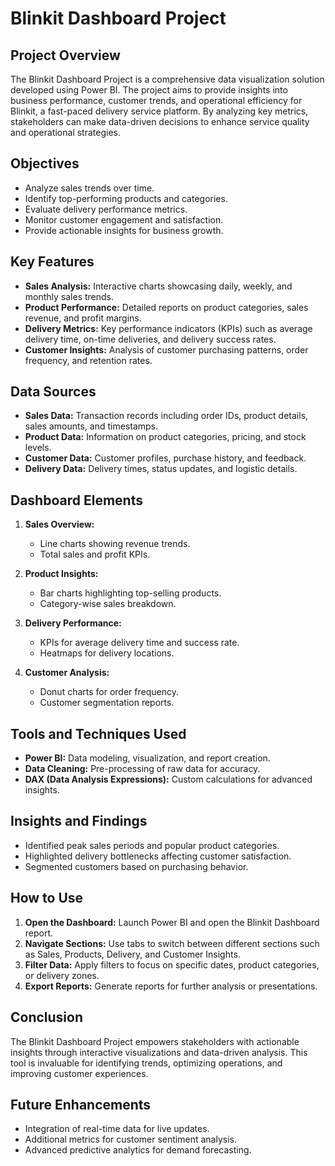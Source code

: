 # Blinkit Dashboard Project

## Project Overview
The Blinkit Dashboard Project is a comprehensive data visualization solution developed using Power BI. The project aims to provide insights into business performance, customer trends, and operational efficiency for Blinkit, a fast-paced delivery service platform. By analyzing key metrics, stakeholders can make data-driven decisions to enhance service quality and operational strategies.

## Objectives
- Analyze sales trends over time.
- Identify top-performing products and categories.
- Evaluate delivery performance metrics.
- Monitor customer engagement and satisfaction.
- Provide actionable insights for business growth.

## Key Features
- **Sales Analysis:** Interactive charts showcasing daily, weekly, and monthly sales trends.
- **Product Performance:** Detailed reports on product categories, sales revenue, and profit margins.
- **Delivery Metrics:** Key performance indicators (KPIs) such as average delivery time, on-time deliveries, and delivery success rates.
- **Customer Insights:** Analysis of customer purchasing patterns, order frequency, and retention rates.

## Data Sources
- **Sales Data:** Transaction records including order IDs, product details, sales amounts, and timestamps.
- **Product Data:** Information on product categories, pricing, and stock levels.
- **Customer Data:** Customer profiles, purchase history, and feedback.
- **Delivery Data:** Delivery times, status updates, and logistic details.

## Dashboard Elements
1. **Sales Overview:**
   - Line charts showing revenue trends.
   - Total sales and profit KPIs.

2. **Product Insights:**
   - Bar charts highlighting top-selling products.
   - Category-wise sales breakdown.

3. **Delivery Performance:**
   - KPIs for average delivery time and success rate.
   - Heatmaps for delivery locations.

4. **Customer Analysis:**
   - Donut charts for order frequency.
   - Customer segmentation reports.

## Tools and Techniques Used
- **Power BI:** Data modeling, visualization, and report creation.
- **Data Cleaning:** Pre-processing of raw data for accuracy.
- **DAX (Data Analysis Expressions):** Custom calculations for advanced insights.

## Insights and Findings
- Identified peak sales periods and popular product categories.
- Highlighted delivery bottlenecks affecting customer satisfaction.
- Segmented customers based on purchasing behavior.

## How to Use
1. **Open the Dashboard:** Launch Power BI and open the Blinkit Dashboard report.
2. **Navigate Sections:** Use tabs to switch between different sections such as Sales, Products, Delivery, and Customer Insights.
3. **Filter Data:** Apply filters to focus on specific dates, product categories, or delivery zones.
4. **Export Reports:** Generate reports for further analysis or presentations.

## Conclusion
The Blinkit Dashboard Project empowers stakeholders with actionable insights through interactive visualizations and data-driven analysis. This tool is invaluable for identifying trends, optimizing operations, and improving customer experiences.

## Future Enhancements
- Integration of real-time data for live updates.
- Additional metrics for customer sentiment analysis.
- Advanced predictive analytics for demand forecasting.


